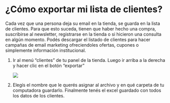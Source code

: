 # ¿Cómo exportar mi lista de clientes?

Cada vez que una persona deja su email en la tienda, se guarda en la lista de clientes. 
Para que esto suceda, tienen que haber hecho una compra, suscribirse al newsletter, registrarse en la tienda o si hicieron una consulta en algún momento. 
Podés descargar el listado de clientes para hacer campañas de email marketing ofreciendoles ofertas, cupones o simplemente información institucional.


1. Ir al menú “clientes” de tu panel de la tienda. Luego ir arriba a la derecha y hacer clic en el botón “exportar”

    ![](/Fotos/Clientes/Clientes6.jpg)

2. Elegís el nombre que le querés asignar al archivo y en qué carpeta de tu computadora guardarlo. Finalmente tenés el excel guardado con todos los datos de los clientes. 